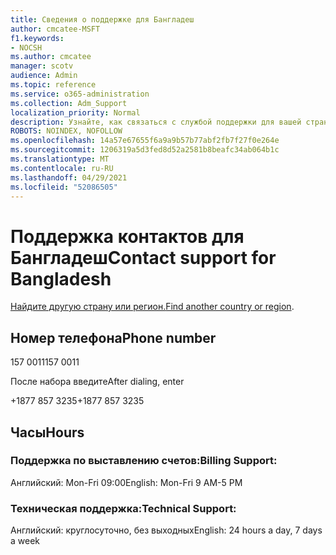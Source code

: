 ```yaml
---
title: Сведения о поддержке для Бангладеш
author: cmcatee-MSFT
f1.keywords:
- NOCSH
ms.author: cmcatee
manager: scotv
audience: Admin
ms.topic: reference
ms.service: o365-administration
ms.collection: Adm_Support
localization_priority: Normal
description: Узнайте, как связаться с службой поддержки для вашей страны или региона.
ROBOTS: NOINDEX, NOFOLLOW
ms.openlocfilehash: 14a57e67655f6a9a9b57b77abf2fb7f27f0e264e
ms.sourcegitcommit: 1206319a5d3fed8d52a2581b8beafc34ab064b1c
ms.translationtype: MT
ms.contentlocale: ru-RU
ms.lasthandoff: 04/29/2021
ms.locfileid: "52086505"
---
```

# <a name="contact-support-for-bangladesh"></a><span data-ttu-id="a903f-103">Поддержка контактов для Бангладеш</span><span class="sxs-lookup"><span data-stu-id="a903f-103">Contact support for Bangladesh</span></span>

<span data-ttu-id="a903f-104">[Найдите другую страну или регион.](../contact-support-for-business-products.md)</span><span class="sxs-lookup"><span data-stu-id="a903f-104">[Find another country or region](../contact-support-for-business-products.md).</span></span>

## <a name="phone-number"></a><span data-ttu-id="a903f-105">Номер телефона</span><span class="sxs-lookup"><span data-stu-id="a903f-105">Phone number</span></span>
<span data-ttu-id="a903f-106">157 0011</span><span class="sxs-lookup"><span data-stu-id="a903f-106">157 0011</span></span>

<span data-ttu-id="a903f-107">После набора введите</span><span class="sxs-lookup"><span data-stu-id="a903f-107">After dialing, enter</span></span>

<span data-ttu-id="a903f-108">+1877 857 3235</span><span class="sxs-lookup"><span data-stu-id="a903f-108">+1877 857 3235</span></span>

## <a name="hours"></a><span data-ttu-id="a903f-109">Часы</span><span class="sxs-lookup"><span data-stu-id="a903f-109">Hours</span></span>
### <a name="billing-support"></a><span data-ttu-id="a903f-110">Поддержка по выставлению счетов:</span><span class="sxs-lookup"><span data-stu-id="a903f-110">Billing Support:</span></span>

<span data-ttu-id="a903f-111">Английский: Mon-Fri 09:00</span><span class="sxs-lookup"><span data-stu-id="a903f-111">English: Mon-Fri 9 AM-5 PM</span></span>

### <a name="technical-support"></a><span data-ttu-id="a903f-112">Техническая поддержка:</span><span class="sxs-lookup"><span data-stu-id="a903f-112">Technical Support:</span></span>

<span data-ttu-id="a903f-113">Английский: круглосуточно, без выходных</span><span class="sxs-lookup"><span data-stu-id="a903f-113">English: 24 hours a day, 7 days a week</span></span>
